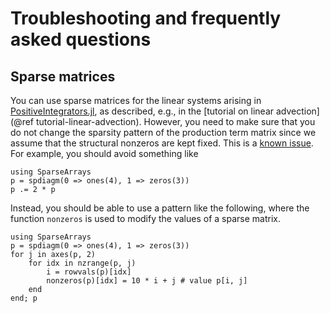 # Troubleshooting and frequently asked questions

## Sparse matrices

You can use sparse matrices for the linear systems arising in
[PositiveIntegrators.jl](https://github.com/SKopecz/PositiveIntegrators.jl),
as described, e.g., in the [tutorial on linear advection](@ref tutorial-linear-advection).
However, you need to make sure that you do not change the sparsity pattern
of the production term matrix since we assume that the structural nonzeros
are kept fixed. This is a [known issue](https://github.com/JuliaSparse/SparseArrays.jl/issues/190).
For example, you should avoid something like

```@repl
using SparseArrays
p = spdiagm(0 => ones(4), 1 => zeros(3))
p .= 2 * p
```

Instead, you should be able to use a pattern like the following, where the function
`nonzeros` is used to modify the values of a sparse matrix.

```@repl
using SparseArrays
p = spdiagm(0 => ones(4), 1 => zeros(3))
for j in axes(p, 2)
    for idx in nzrange(p, j)
        i = rowvals(p)[idx]
        nonzeros(p)[idx] = 10 * i + j # value p[i, j]
    end
end; p
```
